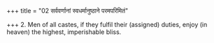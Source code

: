 +++
title = "02 सर्ववर्णानां स्वधर्मानुष्ठाने परमपरिमितं"

+++
2. Men of all castes, if they fulfil their (assigned) duties, enjoy (in heaven) the highest, imperishable bliss.
